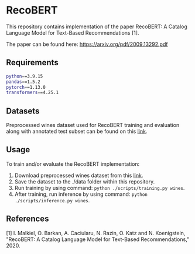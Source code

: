 # RecoBERT

This repository contains implementation of the paper RecoBERT: A Catalog Language Model for Text-Based Recommendations [1].

The paper can be found here: https://arxiv.org/pdf/2009.13292.pdf

## Requirements

```bash
python==3.9.15
pandas==1.5.2
pytorch==1.13.0
transformers==4.25.1
```

## Datasets

Preprocessed wines dataset used for RecoBERT training and evaluation along with annotated test subset can be found on this [link](https://drive.google.com/file/d/1oxtPgy14t3rdd5g_AVpiRRfquZU-5MFJ/view?usp=sharing).

## Usage

To train and/or evaluate the RecoBERT implementation:

1. Download preprocessed wines dataset from this [link](https://drive.google.com/file/d/1oxtPgy14t3rdd5g_AVpiRRfquZU-5MFJ/view?usp=sharing).
2. Save the dataset to the ./data folder within this repository.
3. Run training by using command: ```python ./scripts/training.py wines```.
4. After training, run inference by using command: ```python ./scripts/inference.py wines```.

## References

[1] I. Malkiel, O. Barkan, A. Caciularu, N. Razin, O. Katz and N. Koenigstein, "RecoBERT: A Catalog Language Model for Text-Based Recommendations," 2020.